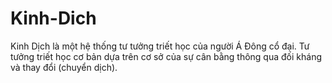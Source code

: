 # Kinh-Dich
Kinh Dịch là một hệ thống tư tưởng triết học của người Á Đông cổ đại. Tư tưởng triết học cơ bản dựa trên cơ sở của sự cân bằng thông qua đối kháng và thay đổi (chuyển dịch). 
